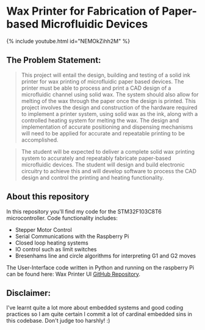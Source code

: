 # Wax Printer for Fabrication of Paper-based Microfluidic Devices

{% include youtube.html id="NEMOkZihh2M" %}

## The Problem Statement:

>This project will entail the design, building and testing of a solid ink printer for wax printing of microfluidic paper based devices. The printer must be able to process and print a CAD design of a microfluidic channel using solid wax. The system should also allow for melting of the wax through the paper once the design is printed. This project involves the design and construction of the hardware required to implement a printer system, using solid wax as the ink, along with a controlled heating system for melting the wax. The design and implementation of accurate positioning and dispensing mechanisms will need to be applied for accurate and repeatable printing to be accomplished.

>The student will be expected to deliver a complete solid wax printing system to accurately and repeatably fabricate paper-based microfluidic devices. The student will design and build electronic circuitry to achieve this and will develop software to process the CAD design and control the printing and heating functionality.   

## About this repository 

In this repository you'll find my code for the STM32F103C8T6 microcontroller. Code functionality includes:
- Stepper Motor Control
- Serial Communications with the Raspberry Pi
- Closed loop heating systems
- IO control such as limit switches
- Bresenhams line and circle algorithms for interpreting G1 and G2 moves

The User-Interface code written in Python and running on the raspberry Pi can be found here:
Wax Printer UI [GitHub Repository](https://github.com/Blargian/EPR400-UI).

## Disclaimer: 

I've learnt quite a lot more about embedded systems and good coding practices so I am quite certain I commit a lot of cardinal embedded sins in this codebase. Don't judge too harshly! :) 
